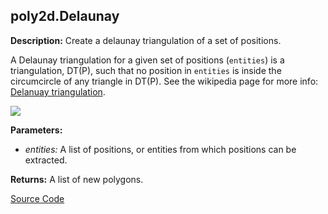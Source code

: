 ## poly2d.Delaunay  
  
  
**Description:** Create a delaunay triangulation of a set of positions.


A Delaunay triangulation for a given set of positions (`entities`) is a triangulation, DT(P), such
that no position in `entities` is inside the circumcircle of any triangle in DT(P).
See the wikipedia page for more info: <a href="https://en.wikipedia.org/wiki/Delaunay_triangulation" target="_blank">
Delanuay triangulation</a>.


<img src="https://upload.wikimedia.org/wikipedia/commons/d/db/Delaunay_circumcircles_vectorial.svg">

  
  
**Parameters:**  
  * *entities:* A list of positions, or entities from which positions can be extracted.  
  
**Returns:** A list of new polygons.  

[Source Code](https://github.com/design-automation/mobius-sim-funcs/blob/main/src/modules/functions/poly2d/Delaunay.ts) 